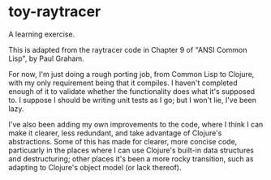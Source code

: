 toy-raytracer
=============

A learning exercise.

This is adapted from the raytracer code in Chapter 9 of "ANSI Common Lisp", by
Paul Graham.

For now, I'm just doing a rough porting job, from Common Lisp to Clojure, with
my only requirement being that it compiles.  I haven't completed enough of it
to validate whether the functionality does what it's supposed to.  I suppose I
should be writing unit tests as I go; but I won't lie, I've been lazy.

I've also been adding my own improvements to the code, where I think I can make
it clearer, less redundant, and take advantage of Clojure's abstractions.  Some
of this has made for clearer, more concise code, particuarly in the places
where I can use Clojure's built-in data structures and destructuring; other
places it's been a more rocky transition, such as adapting to Clojure's object
model (or lack thereof).

